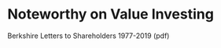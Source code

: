 <!DOCTYPE html>
<html>
<body>
<h1>Noteworthy on Value Investing</h1>
<list>

<list-item>Berkshire Letters to Shareholders 1977-2019 (pdf) </list-item>
</list>
</body>
</html>
